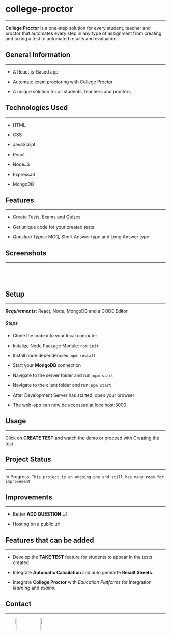 <h1>college-proctor</h1>
<hr><p><strong>College Proctor</strong> is a one-step solution for every student, teacher and proctor that automates every step in any type of assignment from creating and taking a test to automated results and evaluation.</p><h2>General Information</h2>
<hr><ul>
<li>A React.js-Based app</li>
</ul><ul>
<li>Automate exam proctoring with College Proctor</li>
</ul><ul>
<li>A unique solution for all students, teachers and proctors</li>
</ul><h2>Technologies Used</h2>
<hr><ul>
<li>HTML</li>
</ul><ul>
<li>CSS</li>
</ul><ul>
<li>JavaScript</li>
</ul><ul>
<li>React</li>
</ul><ul>
<li>NodeJS</li>
</ul><ul>
<li>ExpressJS</li>
</ul><ul>
<li>MongoDB</li>
</ul><h2>Features</h2>
<hr><ul>
<li>Create Tests, Exams and Quizes</li>
</ul><ul>
<li>Get unique code for your created tests</li>
</ul><ul>
<li><em>Question Types</em>: MCQ, Short Answer type and Long Answer type</li>
</ul><h2>Screenshots</h2>
<hr><p><img src="https://i.postimg.cc/gJYnmbR7/Screenshot-57.png" alt=""></p><p><img src="https://i.postimg.cc/X72hgfQB/Screenshot-60.png" alt=""></p><p><img src="https://i.postimg.cc/g2n7txTS/Screenshot-63.png" alt=""></p><p><img src="https://i.postimg.cc/050hzRSf/Screenshot-64.png" alt=""></p><h2>Setup</h2>
<hr><p><em><strong>Requirements:</strong></em> React, Node, MongoDB and a CODE Editor</p><h5>Steps</h5><ul>
<li>Clone the code into your local computer</li>
</ul><ul>
<li>Initalize Node Package Module: <code>npm init</code></li>
</ul><ul>
<li>Install node dependencies: <code>npm install</code></li>
</ul><ul>
<li>Start your <strong>MongoDB</strong> connection</li>
</ul><ul>
<li>Navigate to the server folder and run: <code>npm start</code></li>
</ul><ul>
<li>Navigate to the client folder and run: <code>npm start</code></li>
</ul><ul>
<li>After Development Server has started, open your browser</li>
</ul><ul>
<li>The web-app can now be accessed at <a href="javascript:void(0)">localhost:3000</a></li>
</ul><h2>Usage</h2>
<hr><p>Click on <strong>CREATE TEST</strong> and watch the demo or proceed with Creating the test.</p><h2>Project Status</h2>
<hr><p>In Progress: <code>This project is an ongoing one and still has many room for improvement</code></p><h2>Improvements</h2>
<hr><ul>
<li>Better <strong>ADD QUESTION</strong> UI</li>
</ul><ul>
<li>Hosting on a public url</li>
</ul><h2>Features that can be added</h2>
<hr><ul>
<li>Develop the <strong>TAKE TEST</strong> feature for students to appear in the tests created</li>
</ul><ul>
<li>Integrate <strong>Automatic Calculation</strong> and auto genearte <strong>Result Sheets</strong>.</li>
</ul><ul>
<li>Integrate <strong>College Proctor</strong> with <em>Education Platforms</em> for integration <em>learning</em> and <em>exams</em>.</li>
</ul><h2>Contact</h2>
<hr><p><span style="margin-right: 30px;"></span><a href="https://www.linkedin.com/in/pranjit-kakoti-493028229/"><img target="_blank" src="https://cdn.jsdelivr.net/gh/devicons/devicon/icons/linkedin/linkedin-original.svg" style="width: 10%;"></a><span style="margin-right: 30px;"></span><a href="https://github.com/flip360pranjit"><img target="_blank" src="https://cdn.jsdelivr.net/gh/devicons/devicon/icons/github/github-original.svg" style="width: 10%;"></a></p>